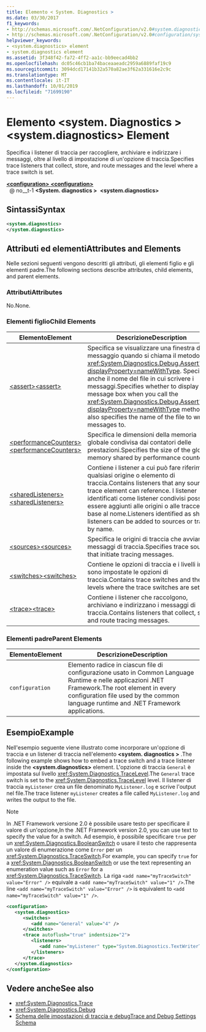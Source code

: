 ```yaml
---
title: Elemento < System. Diagnostics >
ms.date: 03/30/2017
f1_keywords:
- http://schemas.microsoft.com/.NetConfiguration/v2.0#system.diagnostics
- http://schemas.microsoft.com/.NetConfiguration/v2.0#configuration/system.diagnostics
helpviewer_keywords:
- <system.diagnostics> element
- system.diagnostics element
ms.assetid: 3f348f42-fa72-4ff2-aa1c-bb9eecad4bb2
ms.openlocfilehash: dc05c46cb1ba74baceaaeadc2959a6889faf19c9
ms.sourcegitcommit: 3094dcd17141b32a570a82ae3f62a331616e2c9c
ms.translationtype: MT
ms.contentlocale: it-IT
ms.lasthandoff: 10/01/2019
ms.locfileid: "71699190"
---
```

# <a name="systemdiagnostics-element"></a><span data-ttu-id="7d95f-102">Elemento \<system. Diagnostics ></span><span class="sxs-lookup"><span data-stu-id="7d95f-102">\<system.diagnostics> Element</span></span>
<span data-ttu-id="7d95f-103">Specifica i listener di traccia per raccogliere, archiviare e indirizzare i messaggi, oltre al livello di impostazione di un'opzione di traccia.</span><span class="sxs-lookup"><span data-stu-id="7d95f-103">Specifies trace listeners that collect, store, and route messages and the level where a trace switch is set.</span></span>  
  
[<span data-ttu-id="7d95f-104"> **\<configuration>** </span><span class="sxs-lookup"><span data-stu-id="7d95f-104">**\<configuration>**</span></span>](../configuration-element.md)  
<span data-ttu-id="7d95f-105">&nbsp; @ no__t-1 **\<System. diagnostics >**</span><span class="sxs-lookup"><span data-stu-id="7d95f-105">&nbsp;&nbsp;**\<system.diagnostics>**</span></span>  
  
## <a name="syntax"></a><span data-ttu-id="7d95f-106">Sintassi</span><span class="sxs-lookup"><span data-stu-id="7d95f-106">Syntax</span></span>  
  
```xml  
<system.diagnostics>   
</system.diagnostics>  
```  
  
## <a name="attributes-and-elements"></a><span data-ttu-id="7d95f-107">Attributi ed elementi</span><span class="sxs-lookup"><span data-stu-id="7d95f-107">Attributes and Elements</span></span>  
 <span data-ttu-id="7d95f-108">Nelle sezioni seguenti vengono descritti gli attributi, gli elementi figlio e gli elementi padre.</span><span class="sxs-lookup"><span data-stu-id="7d95f-108">The following sections describe attributes, child elements, and parent elements.</span></span>  
  
### <a name="attributes"></a><span data-ttu-id="7d95f-109">Attributi</span><span class="sxs-lookup"><span data-stu-id="7d95f-109">Attributes</span></span>  
 <span data-ttu-id="7d95f-110">No.</span><span class="sxs-lookup"><span data-stu-id="7d95f-110">None.</span></span>  
  
### <a name="child-elements"></a><span data-ttu-id="7d95f-111">Elementi figlio</span><span class="sxs-lookup"><span data-stu-id="7d95f-111">Child Elements</span></span>  
  
|<span data-ttu-id="7d95f-112">Elemento</span><span class="sxs-lookup"><span data-stu-id="7d95f-112">Element</span></span>|<span data-ttu-id="7d95f-113">Descrizione</span><span class="sxs-lookup"><span data-stu-id="7d95f-113">Description</span></span>|  
|-------------|-----------------|  
|[<span data-ttu-id="7d95f-114">\<assert></span><span class="sxs-lookup"><span data-stu-id="7d95f-114">\<assert></span></span>](assert-element.md)|<span data-ttu-id="7d95f-115">Specifica se visualizzare una finestra di messaggio quando si chiama il metodo <xref:System.Diagnostics.Debug.Assert%2A?displayProperty=nameWithType>. Specifica anche il nome del file in cui scrivere i messaggi.</span><span class="sxs-lookup"><span data-stu-id="7d95f-115">Specifies whether to display a message box when you call the <xref:System.Diagnostics.Debug.Assert%2A?displayProperty=nameWithType> method; also specifies the name of the file to write messages to.</span></span>|  
|[<span data-ttu-id="7d95f-116">\<performanceCounters></span><span class="sxs-lookup"><span data-stu-id="7d95f-116">\<performanceCounters></span></span>](performancecounters-element.md)|<span data-ttu-id="7d95f-117">Specifica le dimensioni della memoria globale condivisa dai contatori delle prestazioni.</span><span class="sxs-lookup"><span data-stu-id="7d95f-117">Specifies the size of the global memory shared by performance counters.</span></span>|  
|[<span data-ttu-id="7d95f-118">\<sharedListeners></span><span class="sxs-lookup"><span data-stu-id="7d95f-118">\<sharedListeners></span></span>](sharedlisteners-element.md)|<span data-ttu-id="7d95f-119">Contiene i listener a cui può fare riferimento qualsiasi origine o elemento di traccia.</span><span class="sxs-lookup"><span data-stu-id="7d95f-119">Contains listeners that any source or trace element can reference.</span></span> <span data-ttu-id="7d95f-120">I listener identificati come listener condivisi possono essere aggiunti alle origini o alle tracce in base al nome.</span><span class="sxs-lookup"><span data-stu-id="7d95f-120">Listeners identified as shared listeners can be added to sources or traces by name.</span></span>|  
|[<span data-ttu-id="7d95f-121">\<sources></span><span class="sxs-lookup"><span data-stu-id="7d95f-121">\<sources></span></span>](sources-element.md)|<span data-ttu-id="7d95f-122">Specifica le origini di traccia che avviano i messaggi di traccia.</span><span class="sxs-lookup"><span data-stu-id="7d95f-122">Specifies trace sources that initiate tracing messages.</span></span>|  
|[<span data-ttu-id="7d95f-123">\<switches></span><span class="sxs-lookup"><span data-stu-id="7d95f-123">\<switches></span></span>](switches-element.md)|<span data-ttu-id="7d95f-124">Contiene le opzioni di traccia e i livelli in cui sono impostate le opzioni di traccia.</span><span class="sxs-lookup"><span data-stu-id="7d95f-124">Contains trace switches and the levels where the trace switches are set.</span></span>|  
|[<span data-ttu-id="7d95f-125">\<trace></span><span class="sxs-lookup"><span data-stu-id="7d95f-125">\<trace></span></span>](trace-element.md)|<span data-ttu-id="7d95f-126">Contiene i listener che raccolgono, archiviano e indirizzano i messaggi di traccia.</span><span class="sxs-lookup"><span data-stu-id="7d95f-126">Contains listeners that collect, store, and route tracing messages.</span></span>|  
  
### <a name="parent-elements"></a><span data-ttu-id="7d95f-127">Elementi padre</span><span class="sxs-lookup"><span data-stu-id="7d95f-127">Parent Elements</span></span>  
  
|<span data-ttu-id="7d95f-128">Elemento</span><span class="sxs-lookup"><span data-stu-id="7d95f-128">Element</span></span>|<span data-ttu-id="7d95f-129">Descrizione</span><span class="sxs-lookup"><span data-stu-id="7d95f-129">Description</span></span>|  
|-------------|-----------------|  
|`configuration`|<span data-ttu-id="7d95f-130">Elemento radice in ciascun file di configurazione usato in Common Language Runtime e nelle applicazioni .NET Framework.</span><span class="sxs-lookup"><span data-stu-id="7d95f-130">The root element in every configuration file used by the common language runtime and .NET Framework applications.</span></span>|  
  
## <a name="example"></a><span data-ttu-id="7d95f-131">Esempio</span><span class="sxs-lookup"><span data-stu-id="7d95f-131">Example</span></span>  
 <span data-ttu-id="7d95f-132">Nell'esempio seguente viene illustrato come incorporare un'opzione di traccia e un listener di traccia nell'elemento **\<system. diagnostics >** .</span><span class="sxs-lookup"><span data-stu-id="7d95f-132">The following example shows how to embed a trace switch and a trace listener inside the **\<system.diagnostics>** element.</span></span> <span data-ttu-id="7d95f-133">L'opzione di traccia `General` è impostata sul livello <xref:System.Diagnostics.TraceLevel>.</span><span class="sxs-lookup"><span data-stu-id="7d95f-133">The `General` trace switch is set to the <xref:System.Diagnostics.TraceLevel> level.</span></span> <span data-ttu-id="7d95f-134">Il listener di traccia `myListener` crea un file denominato `MyListener.log` e scrive l'output nel file.</span><span class="sxs-lookup"><span data-stu-id="7d95f-134">The trace listener `myListener` creates a file called `MyListener.log` and writes the output to the file.</span></span>  
  
> [!NOTE]
> <span data-ttu-id="7d95f-135">In .NET Framework versione 2.0 è possibile usare testo per specificare il valore di un'opzione,</span><span class="sxs-lookup"><span data-stu-id="7d95f-135">In the .NET Framework version 2.0, you can use text to specify the value for a switch.</span></span> <span data-ttu-id="7d95f-136">Ad esempio, è possibile specificare `true` per un <xref:System.Diagnostics.BooleanSwitch> o usare il testo che rappresenta un valore di enumerazione come `Error` per un <xref:System.Diagnostics.TraceSwitch>.</span><span class="sxs-lookup"><span data-stu-id="7d95f-136">For example, you can specify `true` for a <xref:System.Diagnostics.BooleanSwitch> or use the text representing an enumeration value such as `Error` for a <xref:System.Diagnostics.TraceSwitch>.</span></span> <span data-ttu-id="7d95f-137">La riga `<add name="myTraceSwitch" value="Error" />` equivale a `<add name="myTraceSwitch" value="1" />`.</span><span class="sxs-lookup"><span data-stu-id="7d95f-137">The line `<add name="myTraceSwitch" value="Error" />` is equivalent to `<add name="myTraceSwitch" value="1" />`.</span></span>  
  
```xml  
<configuration>  
   <system.diagnostics>  
      <switches>  
         <add name="General" value="4" />  
      </switches>  
      <trace autoflush="true" indentsize="2">  
         <listeners>  
            <add name="myListener" type="System.Diagnostics.TextWriterTraceListener, System, Version=1.0.3300.0, Culture=neutral, PublicKeyToken=b77a5c561934e089" initializeData="MyListener.log" traceOutputOptions="ProcessId, LogicalOperationStack, Timestamp, ThreadId, Callstack, DateTime" />  
         </listeners>  
      </trace>  
   </system.diagnostics>  
</configuration>  
```  
  
## <a name="see-also"></a><span data-ttu-id="7d95f-138">Vedere anche</span><span class="sxs-lookup"><span data-stu-id="7d95f-138">See also</span></span>

- <xref:System.Diagnostics.Trace>
- <xref:System.Diagnostics.Debug>
- [<span data-ttu-id="7d95f-139">Schema delle impostazioni di traccia e debug</span><span class="sxs-lookup"><span data-stu-id="7d95f-139">Trace and Debug Settings Schema</span></span>](index.md)
